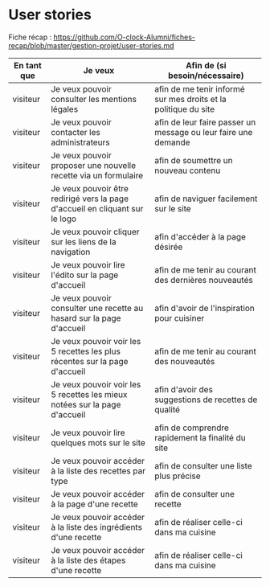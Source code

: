 # User stories

Fiche récap : https://github.com/O-clock-Alumni/fiches-recap/blob/master/gestion-projet/user-stories.md


| En tant que | Je veux | Afin de (si besoin/nécessaire) |
|--|--|--|
| visiteur | Je veux pouvoir consulter les mentions légales | afin de me tenir informé sur mes droits et la politique du site |
| visiteur | Je veux pouvoir contacter les administrateurs | afin de leur faire passer un message ou leur faire une demande |
| visiteur | Je veux pouvoir proposer une nouvelle recette via un formulaire | afin de soumettre un nouveau contenu |
| visiteur | Je veux pouvoir être redirigé vers la page d'accueil en cliquant sur le logo | afin de naviguer facilement sur le site |
| visiteur | Je veux pouvoir cliquer sur les liens de la navigation | afin d'accéder à la page désirée |
| visiteur | Je veux pouvoir lire l'édito sur la page d'accueil | afin de me tenir au courant des dernières nouveautés |
| visiteur | Je veux pouvoir consulter une recette au hasard sur la page d'accueil | afin d'avoir de l'inspiration pour cuisiner |
| visiteur | Je veux pouvoir voir les 5 recettes les plus récentes sur la page d'accueil | afin de me tenir au courant des nouveautés |
| visiteur | Je veux pouvoir voir les 5 recettes les mieux notées sur la page d'accueil | afin d'avoir des suggestions de recettes de qualité |
| visiteur | Je veux pouvoir lire quelques mots sur le site | afin de comprendre rapidement la finalité du site |
| visiteur | Je veux pouvoir accéder à la liste des recettes par type | afin de consulter une liste plus précise |
| visiteur | Je veux pouvoir accéder à la page d'une recette | afin de consulter une recette |
| visiteur | Je veux pouvoir accéder à la liste des ingrédients d'une recette | afin de réaliser celle-ci dans ma cuisine |
| visiteur | Je veux pouvoir accéder à la liste des étapes d'une recette | afin de réaliser celle-ci dans ma cuisine |
